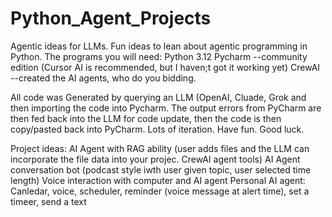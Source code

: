 # Python_Agent_Projects
Agentic ideas for LLMs.
Fun ideas to lean about agentic programming in Python.
The programs you will need:
  Python 3.12
  Pycharm --community edition (Cursor AI is recommended, but I haven;t got it working yet)
  CrewAI  --created the AI agents, who do you bidding.

All code was Generated by querying an LLM (OpenAI, Cluade, Grok and then importing the code into Pycharm.
The output errors from PyCharm are then fed back into the LLM for code update, then the code is then copy/pasted back into PyCharm.  Lots of iteration.
Have fun.  Good luck.

Project ideas:
AI Agent with RAG ability (user adds files and the LLM can incorporate the file data into your projec.  CrewAI agent tools)
AI Agent conversation bot (podcast style iwth user given topic, user selected time length)
Voice interaction with computer and AI agent
Personal AI agent:  Canledar, voice, scheduler, reminder (voice message at alert time), set a timeer, send a text

